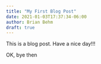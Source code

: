```yaml
---
title: "My First Blog Post"
date: 2021-01-03T17:37:34-06:00
author: Brian Behm
draft: true
---
```

This is a blog post.  Have a nice day!!!

OK, bye then
